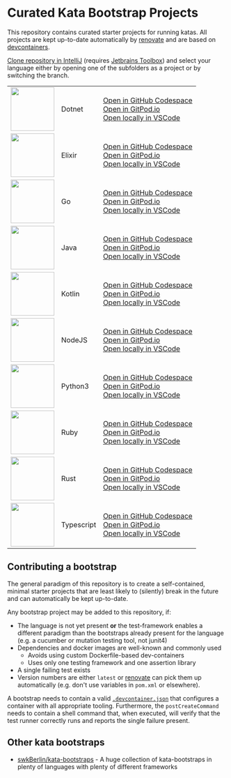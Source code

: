 # Curated Kata Bootstrap Projects

This repository contains curated starter projects for running katas. All projects are kept up-to-date automatically by [renovate](https://github.com/renovatebot/) and are based on [devcontainers](https://code.visualstudio.com/docs/remote/containers).

[Clone repository in IntelliJ](https://rradczewski.github.io/kata-bootstraps/redirect.html?url=jetbrains%3A%2F%2Fidea%2Fcheckout%2Fgit%3Fidea.required.plugins.id%3DGit4Idea%26checkout.repo%3Dhttps%253A%252F%252Fgitlab.com%252Fwith-humans%252Fdevops-workshop%252Finfrastructure.git%26checkout.repo%3Dhttps%253A%252F%252Fgithub.com%252Frradczewski%252Fkata-bootstraps.git) (requires [Jetbrains Toolbox](https://www.jetbrains.com/lp/toolbox/)) and select your language either by opening one of the subfolders as a project or by switching the branch.

|   |   |   |
|---|---|---|
| <a alt="Dotnet" href="./dotnet_xunit"><img width="100px" src="https://cdn.jsdelivr.net/gh/devicons/devicon/icons/dotnetcore/dotnetcore-original.svg" /></a> | Dotnet | [Open in GitHub Codespace](https://github.com/codespaces/new?hide_repo_select=true&repo=rradczewski%2Fkata-bootstraps&ref=dotnet_xunit)<br/>[Open in GitPod.io](https://gitpod.io/#https://github.com/rradczewski/kata-bootstraps/tree/dotnet_xunit)<br/>[Open locally in VSCode](https://rradczewski.github.io/kata-bootstraps/redirect.html?url=vscode%3A%2F%2Fvscode.git%2Fclone%3Furl%3Dhttps%253A%252F%252Fgithub.com%252Frradczewski%252Fkata-bootstraps.git%26ref%3Ddotnet_xunit)
| <a alt="Elixir" href="./elixir"><img width="100px" src="https://cdn.jsdelivr.net/gh/devicons/devicon/icons/elixir/elixir-original.svg" /></a> | Elixir | [Open in GitHub Codespace](https://github.com/codespaces/new?hide_repo_select=true&repo=rradczewski%2Fkata-bootstraps&ref=elixir)<br/>[Open in GitPod.io](https://gitpod.io/#https://github.com/rradczewski/kata-bootstraps/tree/elixir)<br/>[Open locally in VSCode](https://rradczewski.github.io/kata-bootstraps/redirect.html?url=vscode%3A%2F%2Fvscode.git%2Fclone%3Furl%3Dhttps%253A%252F%252Fgithub.com%252Frradczewski%252Fkata-bootstraps.git%26ref%3Delixir)
| <a alt="Go" href="./golang"><img width="100px" src="https://cdn.jsdelivr.net/gh/devicons/devicon/icons/go/go-original-wordmark.svg" /></a> | Go | [Open in GitHub Codespace](https://github.com/codespaces/new?hide_repo_select=true&repo=rradczewski%2Fkata-bootstraps&ref=golang)<br/>[Open in GitPod.io](https://gitpod.io/#https://github.com/rradczewski/kata-bootstraps/tree/golang)<br/>[Open locally in VSCode](https://rradczewski.github.io/kata-bootstraps/redirect.html?url=vscode%3A%2F%2Fvscode.git%2Fclone%3Furl%3Dhttps%253A%252F%252Fgithub.com%252Frradczewski%252Fkata-bootstraps.git%26ref%3Dgolang)
| <a alt="Java" href="./java_junit5"><img width="100px" src="https://cdn.jsdelivr.net/gh/devicons/devicon/icons/java/java-original.svg" /></a> | Java | [Open in GitHub Codespace](https://github.com/codespaces/new?hide_repo_select=true&repo=rradczewski%2Fkata-bootstraps&ref=java_junit5)<br/>[Open in GitPod.io](https://gitpod.io/#https://github.com/rradczewski/kata-bootstraps/tree/java_junit5)<br/>[Open locally in VSCode](https://rradczewski.github.io/kata-bootstraps/redirect.html?url=vscode%3A%2F%2Fvscode.git%2Fclone%3Furl%3Dhttps%253A%252F%252Fgithub.com%252Frradczewski%252Fkata-bootstraps.git%26ref%3Djava_junit5)
| <a alt="Kotlin" href="./kotlin_kotlintest"><img width="100px" src="https://cdn.jsdelivr.net/gh/devicons/devicon/icons/kotlin/kotlin-original.svg" /></a> | Kotlin | [Open in GitHub Codespace](https://github.com/codespaces/new?hide_repo_select=true&repo=rradczewski%2Fkata-bootstraps&ref=kotlin_kotlintest)<br/>[Open in GitPod.io](https://gitpod.io/#https://github.com/rradczewski/kata-bootstraps/tree/kotlin_kotlintest)<br/>[Open locally in VSCode](https://rradczewski.github.io/kata-bootstraps/redirect.html?url=vscode%3A%2F%2Fvscode.git%2Fclone%3Furl%3Dhttps%253A%252F%252Fgithub.com%252Frradczewski%252Fkata-bootstraps.git%26ref%3Dkotlin_kotlintest)
| <a alt="NodeJS" href="./nodejs_jest"><img width="100px" src="https://cdn.jsdelivr.net/gh/devicons/devicon/icons/nodejs/nodejs-original.svg" /></a> | NodeJS | [Open in GitHub Codespace](https://github.com/codespaces/new?hide_repo_select=true&repo=rradczewski%2Fkata-bootstraps&ref=nodejs_jest)<br/>[Open in GitPod.io](https://gitpod.io/#https://github.com/rradczewski/kata-bootstraps/tree/nodejs_jest)<br/>[Open locally in VSCode](https://rradczewski.github.io/kata-bootstraps/redirect.html?url=vscode%3A%2F%2Fvscode.git%2Fclone%3Furl%3Dhttps%253A%252F%252Fgithub.com%252Frradczewski%252Fkata-bootstraps.git%26ref%3Dnodejs_jest)
| <a alt="Python3" href="./python_pytest"><img width="100px" src="https://cdn.jsdelivr.net/gh/devicons/devicon/icons/python/python-original.svg" /></a> | Python3 | [Open in GitHub Codespace](https://github.com/codespaces/new?hide_repo_select=true&repo=rradczewski%2Fkata-bootstraps&ref=python_pytest)<br/>[Open in GitPod.io](https://gitpod.io/#https://github.com/rradczewski/kata-bootstraps/tree/python_pytest)<br/>[Open locally in VSCode](https://rradczewski.github.io/kata-bootstraps/redirect.html?url=vscode%3A%2F%2Fvscode.git%2Fclone%3Furl%3Dhttps%253A%252F%252Fgithub.com%252Frradczewski%252Fkata-bootstraps.git%26ref%3Dpython_pytest)
| <a alt="Ruby" href="./ruby_rspec"><img width="100px" src="https://cdn.jsdelivr.net/gh/devicons/devicon/icons/ruby/ruby-original.svg" /></a> | Ruby | [Open in GitHub Codespace](https://github.com/codespaces/new?hide_repo_select=true&repo=rradczewski%2Fkata-bootstraps&ref=ruby_rspec)<br/>[Open in GitPod.io](https://gitpod.io/#https://github.com/rradczewski/kata-bootstraps/tree/ruby_rspec)<br/>[Open locally in VSCode](https://rradczewski.github.io/kata-bootstraps/redirect.html?url=vscode%3A%2F%2Fvscode.git%2Fclone%3Furl%3Dhttps%253A%252F%252Fgithub.com%252Frradczewski%252Fkata-bootstraps.git%26ref%3Druby_rspec)
| <a alt="Rust" href="./rust"><img width="100px" src="https://cdn.jsdelivr.net/gh/devicons/devicon/icons/rust/rust-plain.svg" /></a> | Rust | [Open in GitHub Codespace](https://github.com/codespaces/new?hide_repo_select=true&repo=rradczewski%2Fkata-bootstraps&ref=rust)<br/>[Open in GitPod.io](https://gitpod.io/#https://github.com/rradczewski/kata-bootstraps/tree/rust)<br/>[Open locally in VSCode](https://rradczewski.github.io/kata-bootstraps/redirect.html?url=vscode%3A%2F%2Fvscode.git%2Fclone%3Furl%3Dhttps%253A%252F%252Fgithub.com%252Frradczewski%252Fkata-bootstraps.git%26ref%3Drust)
| <a alt="Typescript" href="./typescript_jest"><img width="100px" src="https://cdn.jsdelivr.net/gh/devicons/devicon/icons/typescript/typescript-original.svg" /></a> | Typescript | [Open in GitHub Codespace](https://github.com/codespaces/new?hide_repo_select=true&repo=rradczewski%2Fkata-bootstraps&ref=typescript_jest)<br/>[Open in GitPod.io](https://gitpod.io/#https://github.com/rradczewski/kata-bootstraps/tree/typescript_jest)<br/>[Open locally in VSCode](https://rradczewski.github.io/kata-bootstraps/redirect.html?url=vscode%3A%2F%2Fvscode.git%2Fclone%3Furl%3Dhttps%253A%252F%252Fgithub.com%252Frradczewski%252Fkata-bootstraps.git%26ref%3Dtypescript_jest)

## Contributing a bootstrap

The general paradigm of this repository is to create a self-contained, minimal starter projects that are least likely to (silently) break in the future and can automatically be kept up-to-date.

Any bootstrap project may be added to this repository, if:

- The language is not yet present **or** the test-framework enables a different paradigm than the bootstraps already present for the language (e.g. a cucumber or mutation testing tool, not junit4)
- Dependencies and docker images are well-known and commonly used
    - Avoids using custom Dockerfile-based dev-containers
    - Uses only one testing framework and one assertion library
- A single failing test exists
- Version numbers are either `latest` or [renovate](https://github.com/renovatebot/) can pick them up automatically (e.g. don't use variables in `pom.xml` or elsewhere).

A bootstrap needs to contain a valid [`.devcontainer.json`](./java_junit5/.devcontainer/devcontainer.json) that configures a container with all appropriate tooling. Furthermore, the `postCreateCommand` needs to contain a shell command that, when executed, will verify that the test runner correctly runs and reports the single failure present.

## Other kata bootstraps

- [swkBerlin/kata-bootstraps](https://github.com/swkberlin/kata-bootstraps) - A huge collection of kata-bootstraps in plenty of languages with plenty of different frameworks

